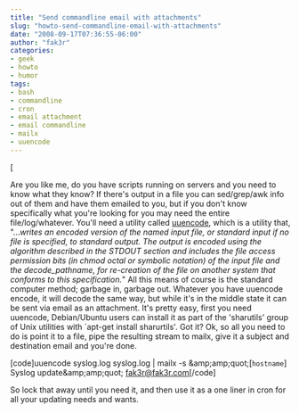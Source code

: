 ```yaml
---
title: "Send commandline email with attachments"
slug: "howto-send-commandline-email-with-attachments"
date: "2008-09-17T07:36:55-06:00"
author: "fak3r"
categories:
- geek
- howto
- humor
tags:
- bash
- commandline
- cron
- email attachment
- email commandline
- mailx
- uuencode
---
```


[


Are you like me, do you have scripts running on servers and you need to know what they know?  If there's output in a file you can sed/grep/awk info out of them and have them emailed to you, but if you don't know specifically what you're looking for you may need the entire file/log/whatever.  You'll need a utility called [uuencode](http://www.ss64.com/bash/uuencode.html), which is a utility that,<!-- more --> "..._writes an encoded version of the named input file, or standard input if no file is specified, to standard output. The output is encoded using the algorithm described in the STDOUT section and includes the file access permission bits (in chmod octal or symbolic notation) of the input file and the decode_pathname, for re-creation of the file on another system that conforms to this specification._"  All this means of course is the standard computer method; garbage in, garbage out.  Whatever you have uuencode encode, it will decode the same way, but while it's in the middle state it can be sent via email as an attachment.  It's pretty easy, first you need uuencode, Debian/Ubuntu users can install it as part of the 'sharutils' group of Unix utilities with `apt-get install sharurtils'.  Got it?  Ok, so all you need to do is point it to a file, pipe the resulting stream to mailx, give it a subject and destination email and you're done.

[code]uuencode syslog.log syslog.log | mailx -s &amp;amp;amp;quot;[`hostname`] Syslog update&amp;amp;amp;quot; fak3r@fak3r.com[/code]

So lock that away until you need it, and then use it as a one liner in cron for all your updating needs and wants.
